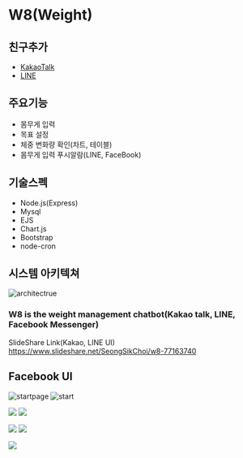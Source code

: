 # W8(Weight)  

## 친구추가
  * [KakaoTalk](https://pf.kakao.com/_bknhxl)
  * [LINE](https://line.me/R/ti/p/%40vbw9172l)

## 주요기능
* 몸무게 입력
* 목표 설정
* 체중 변화량 확인(차트, 테이블)
* 몸무게 입력 푸시알람(LINE, FaceBook)

## 기술스펙
* Node.js(Express)
* Mysql
* EJS
* Chart.js
* Bootstrap
* node-cron

## 시스템 아키텍쳐
![architectrue](https://github.com/Tadoya/tadoya.github.io/blob/master/images/W8/system_architecture.png?raw=true)

### W8 is the weight management chatbot(Kakao talk, LINE, Facebook Messenger)

SlideShare Link(Kakao, LINE UI)  
<https://www.slideshare.net/SeongSikChoi/w8-77163740>  

## Facebook UI  
![startpage](https://github.com/Tadoya/tadoya.github.io/blob/master/images/W8/1.png?raw=true)
![start](https://github.com/Tadoya/tadoya.github.io/blob/master/images/W8/2.png?raw=true)  
  
![](https://github.com/Tadoya/tadoya.github.io/blob/master/images/W8/3.png?raw=true)
![](https://github.com/Tadoya/tadoya.github.io/blob/master/images/W8/4.png?raw=true)  
  
![](https://github.com/Tadoya/tadoya.github.io/blob/master/images/W8/5.png?raw=true)
![](https://github.com/Tadoya/tadoya.github.io/blob/master/images/W8/6.png?raw=true)  
  
![](https://github.com/Tadoya/tadoya.github.io/blob/master/images/W8/7.png?raw=true)  
